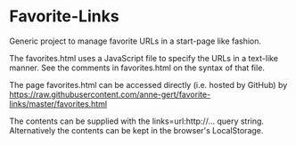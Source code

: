 ﻿Favorite-Links
==============

Generic project to manage favorite URLs in a start-page like fashion.

The favorites.html uses a JavaScript file to specify the URLs in a text-like
manner. See the comments in favorites.html on the syntax of that file.

The page favorites.html can be accessed directly (i.e. hosted by GitHub) by
https://raw.githubusercontent.com/anne-gert/favorite-links/master/favorites.html

The contents can be supplied with the links=url:http://... query string.
Alternatively the contents can be kept in the browser's LocalStorage.

